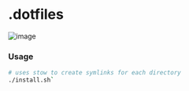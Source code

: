 # .dotfiles

![image](https://user-images.githubusercontent.com/1642339/150747923-4a0e0586-4732-41f0-b033-3f9e96dfeb87.png)

### Usage

```bash
# uses stow to create symlinks for each directory
./install.sh`
```

